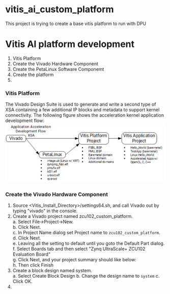 # vitis_ai_custom_platform
This project is trying to create a base vitis platform to run with DPU


# Vitis AI platform development
1. Vitis Platform<br />
2. Create the Vivado Hardware Component<br />
3. Create the PetaLinux Software Componemt<br />
4. Create the platform<br />
5. 

### Vitis Platform
The Vivado Design Suite is used to generate and write a second type of XSA containing a few additional IP blocks and metadata to support kernel connectivity. The following figure shows the acceleration kernel application development flow:<br />
![vitis_acceleration_flow.PNG](/pic_for_readme/vitis_acceleration_flow.PNG)

### Create the Vivado Hardware Component
1. Source <Vitis_Install_Directory>/settings64.sh, and call Vivado out by typing "vivado" in the console.<br />
2. Create a Vivado project named zcu102_custom_platform.<br />
  a. Select File->Project->New.<br />
  b. Click Next.<br />
  c. In Project Name dialog set Project name to ```zcu102_custom_platform```.<br />
  d. Click Next.<br />
  e. Leaving all the setting to default until you goto the Default Part dialog.<br />
  f. Select Boards tab and then select "Zynq UltraScale+ ZCU102 Evaluation Board"<br />
  g. Click Next, and your project summary should like below:<br />
  h. Then click Finish<br />
2. Create a block design named system. <br />
  a. Select Create Block Design
  b. Change the design name to ```system```
  c. Click OK.
3. 
